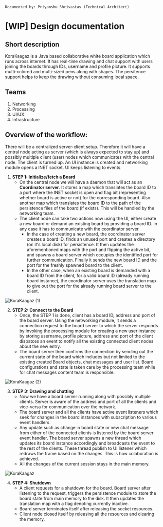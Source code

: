 `Documented by: Priyanshu Shrivastav (Technical Architect)`

# [WIP] Design documentation
## Short description
KoraKaagaz is a Java based collaborative white board application which runs
across internet. It has real-time drawing and chat support with users joining
the boards through IDs, username and profile picture. It supports multi-colored
and multi-sized pens along with shapes. The persitence support helps to keep the
drawing without consuming local space.

## Teams
1. Networking
2. Processing
3. UI/UX
4. Infrastructure

## Overview of the workflow:
There will be a centralized server-client setup.
Therefore it will have a central node acting as server (which is always expected
to stay up) and possibly multiple client (user) nodes which communicates with the
central node.
The client is turned up. An UI instance is created and networking module opens a
INET socket. UI keeps listening to events.

1. **STEP 1: Initialize/fetch a Board**
    - On the central node we will have a daemon that will act as an
        **Coordinator server**. It stores a map which translates the board ID to
        a port where the INET socket is open and flag bit (representing whether
        board is active or not) for the corresponding board. Also another map
        which translates the board ID to the path of the persistence files of the
        board (if exists). This will be handled by the networking team.
    - The client node can take two actions now using the UI, either create a
        new board or demand an existing board by providing a board ID. In any
        case it has to communicate with the coordinator server.
        - In the case of creating a new board, the coordinator server creates a
            board ID, finds an unused port and creates a directory (on it's local
            disk) for persistence. It then updates the aforementioned maps with
            the port and flipping the active bit, and spawns
            a board server which occupies the identified port for further
            communication. Finally it sends the new board ID and the port for the
            freshly spawned board to the client.
        - In the other case, when an existing board is demanded with a board ID
            from the client, for a valid board ID (already running board
            instance), the coordinator server uses the translation map to give
            out the port for the already running board server to the client.

![KoraKaagaz (1)](https://user-images.githubusercontent.com/34399448/92733643-7792af80-f395-11ea-845d-04ad50ce3f17.png)

2. **STEP 2: Connect to the Board**
   - Once, the STEP 1 is done, client has a board ID, address and port of the board
       server. Using the networking module, it sends a connection request to the
       board server to which the server responds by invoking the processing module
       for creating a new user instance by storing username, profile picture,
       address and port of the client dispatces an event to notify all the existing
       connected client nodes about the new entry.
   - The board server then confirms the connection by sending out the current
       state of the board which includes but not limited to the existing created
       Board objects, chat messages and user list. Board configurations and
       state is taken care by the processing team while for chat messages
       content team is responsible.

![KoraKaagaz (2)](https://user-images.githubusercontent.com/34399448/92733647-782b4600-f395-11ea-8a7b-9c1ce69b2785.png)

3. **STEP 3: Drawing and chatting**
   - Now we have a board server running along with possibly multiple clients.
       Server is aware of the address and port of all the clients and vice-versa
       for communication over the network.
   - The board server and all the clients have active event listeners which
       seek for changes in the board instances with subscription to various event
       handlers.
   - Any update such as change in board state or new chat message from either of
       the connected clients is listened by the board server event handler.
       The board server spawns a new thread which updates its board instance
       accordingly and broadcasts the event to the rest of the clients. These
       thread publish to UI listener which redraws the frame based on the
       changes. This is how colaboration is achieved.
   - All the changes of the current session stays in the main memory.

![KoraKaagaz](https://user-images.githubusercontent.com/34399448/92733637-76618280-f395-11ea-8b07-ffac60f19268.png)

4. **STEP 4: Shutdown**
   - A client requests for a shutdown for the board. Board server after
       listening to the request, triggers the persistence module to store the
       board state from main memory to the disk. It then updates the translation
       map with a flag denoting currently inactive.
   - Board server terminates itself after releasing the socket resources.
   - Client node closed itself by releasing all the resources and clearing the memory.

